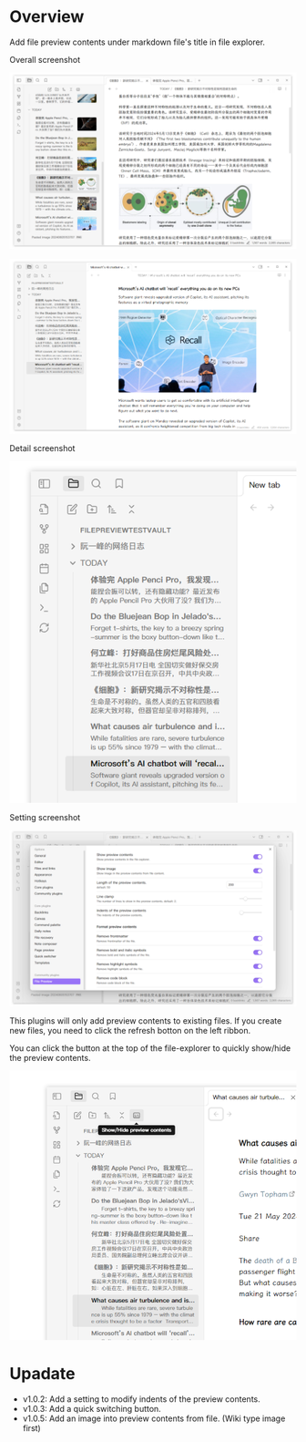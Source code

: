 # Overview

Add file preview contents under markdown file's title in file explorer.

Overall screenshot

![ShowFirstImage](./images/ShowFirstImageInFile.png)

![Overall Screenshot](./images/FilePreviewOverall.png)

Detail screenshot

![Detail Screenshot](./images/FilePreviewDetail.png)

Setting screenshot

![Setting Screenshot](./images/FilePreviewSetting.png)

This plugins will only add preview contents to existing files. If you create new files, you need to click the refresh botton on the left ribbon.

You can click the button at the top of the file-explorer to quickly show/hide the preview contents.

![Button to hide preview](./images/ShowHidePreviewBtn.png)

# Upadate

- v1.0.2: Add a setting to modify indents of the preview contents. 
- v1.0.3: Add a quick switching button.
- v1.0.5: Add an image into preview contents from file. (Wiki type image first)